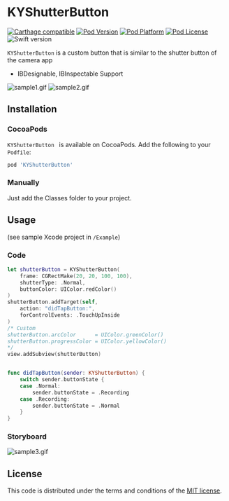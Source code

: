 # KYShutterButton

[![Carthage compatible](https://img.shields.io/badge/Carthage-compatible-4BC51D.svg?style=flat)](https://github.com/Carthage/Carthage)
[![Pod Version](http://img.shields.io/cocoapods/v/KYShutterButton.svg?style=flat)](http://cocoadocs.org/docsets/KYShutterButton/) 
[![Pod Platform](http://img.shields.io/cocoapods/p/KYShutterButton.svg?style=flat)](http://cocoadocs.org/docsets/KYShutterButton/)
[![Pod License](http://img.shields.io/cocoapods/l/KYShutterButton.svg?style=flat)](https://github.com/ykyohei/KYShutterButton/blob/master/LICENSE) 
![Swift version](https://img.shields.io/badge/swift-3.1-orange.svg)


`KYShutterButton` is a custom button that is similar to the shutter button of the camera app

* IBDesignable, IBInspectable Support


![sample1.gif](https://cloud.githubusercontent.com/assets/5757351/8271385/a614921e-184f-11e5-9a64-efcd0c1cd0e2.gif "sample.gif") ![sample2.gif](https://cloud.githubusercontent.com/assets/5757351/8271386/aa7808cc-184f-11e5-8766-6c5f56a3d1f0.gif "sample2.gif")


## Installation

### CocoaPods

`KYShutterButton ` is available on CocoaPods.
Add the following to your `Podfile`:

```ruby
pod 'KYShutterButton'
```

### Manually
Just add the Classes folder to your project.


## Usage
(see sample Xcode project in `/Example`)

### Code

```Swift
let shutterButton = KYShutterButton(
	frame: CGRectMake(20, 20, 100, 100),
    shutterType: .Normal,
    buttonColor: UIColor.redColor()
)
shutterButton.addTarget(self,
    action: "didTapButton:",
    forControlEvents: .TouchUpInside
)
/* Custom
shutterButton.arcColor      = UIColor.greenColor()
shutterButton.progressColor = UIColor.yellowColor()
*/
view.addSubview(shutterButton)


func didTapButton(sender: KYShutterButton) {
    switch sender.buttonState {
    case .Normal:
        sender.buttonState = .Recording
    case .Recording:
        sender.buttonState = .Normal
    }
}
```

### Storyboard

![sample3.gif](https://cloud.githubusercontent.com/assets/5757351/8271468/8f97aab2-1854-11e5-87e6-2ac7e17951a7.gif "sample3.gif")


## License

This code is distributed under the terms and conditions of the [MIT license](LICENSE). 
